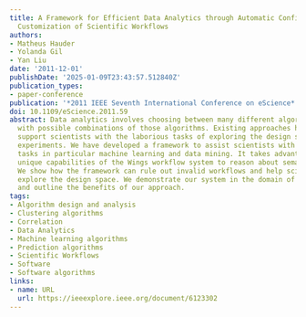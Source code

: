 ```yaml
---
title: A Framework for Efficient Data Analytics through Automatic Configuration and
  Customization of Scientific Workflows
authors:
- Matheus Hauder
- Yolanda Gil
- Yan Liu
date: '2011-12-01'
publishDate: '2025-01-09T23:43:57.512840Z'
publication_types:
- paper-conference
publication: '*2011 IEEE Seventh International Conference on eScience*'
doi: 10.1109/eScience.2011.59
abstract: Data analytics involves choosing between many different algorithms and experimenting
  with possible combinations of those algorithms. Existing approaches however do not
  support scientists with the laborious tasks of exploring the design space of computational
  experiments. We have developed a framework to assist scientists with data analysis
  tasks in particular machine learning and data mining. It takes advantage of the
  unique capabilities of the Wings workflow system to reason about semantic constraints.
  We show how the framework can rule out invalid workflows and help scientists to
  explore the design space. We demonstrate our system in the domain of text analytics,
  and outline the benefits of our approach.
tags:
- Algorithm design and analysis
- Clustering algorithms
- Correlation
- Data Analytics
- Machine learning algorithms
- Prediction algorithms
- Scientific Workflows
- Software
- Software algorithms
links:
- name: URL
  url: https://ieeexplore.ieee.org/document/6123302
---
```

